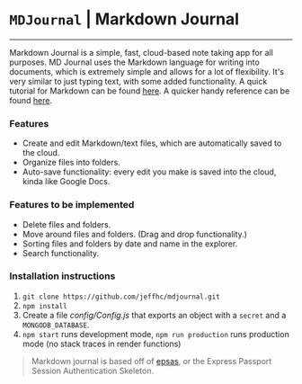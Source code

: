 # `MDJournal` | Markdown Journal

---

Markdown Journal is a simple, fast, cloud-based note taking app for all purposes.
MD Journal uses the Markdown language for writing into documents, which is extremely simple and allows for a lot of flexibility. It's very similar to just typing text, with some added functionality. A quick tutorial for Markdown can be found [here]((https://www.markdownguide.org/basic-syntax/)). A quicker handy reference can be found [here](https://simplemde.com/markdown-guide).


### Features
- Create and edit Markdown/text files, which are automatically saved to the cloud.
- Organize files into folders.
- Auto-save functionality: every edit you make is saved into the cloud, kinda like Google Docs.

### Features to be implemented
- Delete files and folders. 
- Move around files and folders. (Drag and drop functionality.)
- Sorting files and folders by date and name in the explorer.
- Search functionality.

### Installation instructions

1. `git clone https://github.com/jeffhc/mdjournal.git`
2. `npm install`
3. Create a file *config/Config.js* that exports an object with a `secret` and a `MONGODB_DATABASE`.
4. `npm start` runs development mode, `npm run production` runs production mode (no stack traces in render functions)

> Markdown journal is based off of [epsas](https://github.com/jeffhc/epsas), or the Express Passport Session Authentication Skeleton.